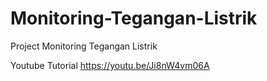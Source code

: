 # Monitoring-Tegangan-Listrik
Project Monitoring Tegangan Listrik 

Youtube Tutorial 
https://youtu.be/Ji8nW4vm06A

